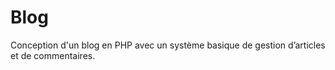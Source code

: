 # Blog

Conception d'un blog en PHP avec un système basique de gestion d’articles et de commentaires.
